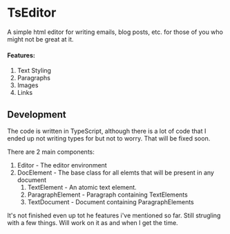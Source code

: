 # TsEditor
A simple html editor for writing emails, blog posts, etc. for those of you who might not be great at it.

#### Features:
1. Text Styling
2. Paragraphs
3. Images
4. Links

## Development
The code is written in TypeScript, although there is a lot of code that I ended up not writing types for but not to worry. That will be fixed soon.

There are 2 main components:
1. Editor - The editor environment
2. DocElement - The base class for all elemts that will be present in any document
    1. TextElement - An atomic text element.
    2. ParagraphElement - Paragraph containing TextElements
    3. TextDocument - Document containing ParagraphElements

It's not finished even up tot he features i've mentioned so far. Still strugling with a few things. Will work on it as and when I get the time.